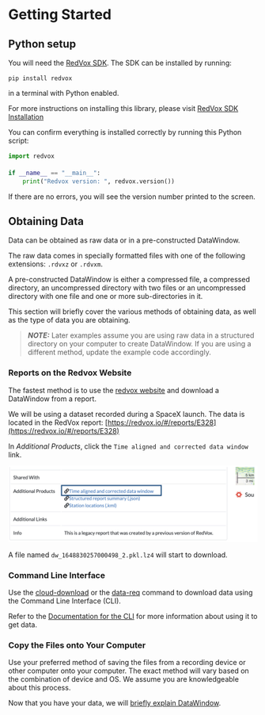 # Getting Started

## Python setup

You will need the [RedVox SDK](https://github.com/RedVoxInc/redvox-python-sdk#redvox-python-sdk). 
The SDK can be installed by running:
```shell
pip install redvox
```
in a terminal with Python enabled.

For more instructions on installing this library, please visit
[RedVox SDK Installation](https://github.com/RedVoxInc/redvox-python-sdk/blob/master/docs/python_sdk/installation.md#-redvox-sdk-installation)

You can confirm everything is installed correctly by running this Python script:
```python
import redvox

if __name__ == "__main__":
    print("Redvox version: ", redvox.version())
```
If there are no errors, you will see the version number printed to the screen.

## Obtaining Data

Data can be obtained as raw data or in a pre-constructed DataWindow.

The raw data comes in specially formatted files with one of the following extensions: `.rdvxz` or `.rdvxm`.

A pre-constructed DataWindow is either a compressed file, a compressed directory, an uncompressed directory with two 
files or an uncompressed directory with one file and one or more sub-directories in it.

This section will briefly cover the various methods of obtaining data, as well as the type of data you are obtaining.

> **_NOTE:_** Later examples assume you are using raw data in a structured directory on your computer to create 
> DataWindow.  If you are using a different method, update the example code accordingly.

### Reports on the Redvox Website

The fastest method is to use the [redvox website](https://redvox.io) and download a DataWindow from a report.

We will be using a dataset recorded during a SpaceX launch. The data is located in the RedVox report:
[https://redvox.io/#/reports/E328](https://redvox.io/#/reports/E328)

In _Additional Products_, click the `Time aligned and corrected data window` link.

![](../img/additional_product_img.jpg)

A file named `dw_1648830257000498_2.pkl.lz4` will start to download.

### Command Line Interface

Use the [cloud-download](https://github.com/RedVoxInc/redvox-python-sdk/tree/master/docs/python_sdk/cli#cloud-download-command-details)
or the [data-req](https://github.com/RedVoxInc/redvox-python-sdk/tree/master/docs/python_sdk/cli#data-req-command-details) 
command to download data using the Command Line Interface (CLI).

Refer to the [Documentation for the CLI](https://github.com/RedVoxInc/redvox-python-sdk/tree/master/docs/python_sdk/cli)
for more information about using it to get data.

### Copy the Files onto Your Computer

Use your preferred method of saving the files from a recording device or other computer onto your computer.  The exact 
method will vary based on the combination of device and OS.  We assume you are knowledgeable about this process.

Now that you have your data, we will [briefly explain DataWindow](what_is_data_window.md).
